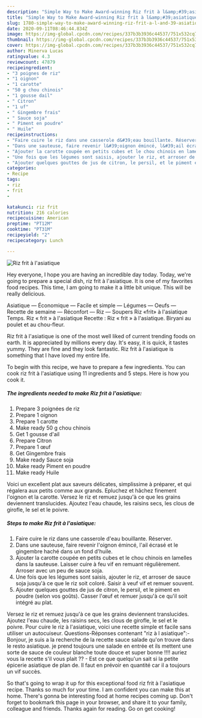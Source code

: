 ```yaml
---
description: "Simple Way to Make Award-winning Riz frit à l&amp;#39;asiatique"
title: "Simple Way to Make Award-winning Riz frit à l&amp;#39;asiatique"
slug: 1780-simple-way-to-make-award-winning-riz-frit-a-l-and-39-asiatique
date: 2020-09-11T08:46:44.834Z
image: https://img-global.cpcdn.com/recipes/337b3b3936c44537/751x532cq70/riz-frit-a-lasiatique-photo-principale-de-la-recette.jpg
thumbnail: https://img-global.cpcdn.com/recipes/337b3b3936c44537/751x532cq70/riz-frit-a-lasiatique-photo-principale-de-la-recette.jpg
cover: https://img-global.cpcdn.com/recipes/337b3b3936c44537/751x532cq70/riz-frit-a-lasiatique-photo-principale-de-la-recette.jpg
author: Minerva Lucas
ratingvalue: 4.3
reviewcount: 47879
recipeingredient:
- "3 poignes de riz"
- "1 oignon"
- "1 carotte"
- "50 g chou chinois"
- "1 gousse dail"
- " Citron"
- "1 uf"
- " Gingembre frais"
- " Sauce soja"
- " Piment en poudre"
- " Huile"
recipeinstructions:
- "Faire cuire le riz dans une casserole d&#39;eau bouillante. Réserver."
- "Dans une sauteuse, faire revenir l&#39;oignon émincé, l&#39;ail écrasé et le gingembre haché dans un fond d&#39;huile."
- "Ajouter la carotte coupée en petits cubes et le chou chinois en lamelles dans la sauteuse. Laisser cuire à feu vif en remuant régulièrement. Arroser avec un peu de sauce soja."
- "Une fois que les légumes sont saisis, ajouter le riz, et arroser de sauce soja jusqu&#39;à ce que le riz soit coloré. Saisir à veuf vif et remuer souvent."
- "Ajouter quelques gouttes de jus de citron, le persil, et le piment en poudre (selon vos goûts). Casser l&#39;œuf et remuer jusqu&#39;à ce qu&#39;il soit intégré au plat."
categories:
- Recipe
tags:
- riz
- frit
- 

katakunci: riz frit  
nutrition: 216 calories
recipecuisine: American
preptime: "PT12M"
cooktime: "PT31M"
recipeyield: "2"
recipecategory: Lunch

---
```



![Riz frit à l&#39;asiatique](https://img-global.cpcdn.com/recipes/337b3b3936c44537/751x532cq70/riz-frit-a-lasiatique-photo-principale-de-la-recette.jpg)

Hey everyone, I hope you are having an incredible day today. Today, we're going to prepare a special dish, riz frit à l&#39;asiatique. It is one of my favorites food recipes. This time, I am going to make it a little bit unique. This will be really delicious.

Asiatique — Économique — Facile et simple — Légumes — Oeufs — Recette de semaine — Réconfort — Riz — Soupers Riz «frit» à l&#39;asiatique Temps. Riz « frit » à l&#39;asiatique Recette : Riz « frit » à l&#39;asiatique. Biryani au poulet et au chou-fleur.

Riz frit à l&#39;asiatique is one of the most well liked of current trending foods on earth. It is appreciated by millions every day. It's easy, it is quick, it tastes yummy. They are fine and they look fantastic. Riz frit à l&#39;asiatique is something that I have loved my entire life.


To begin with this recipe, we have to prepare a few ingredients. You can cook riz frit à l&#39;asiatique using 11 ingredients and 5 steps. Here is how you cook it.

<!--inarticleads1-->

##### The ingredients needed to make Riz frit à l&#39;asiatique:

1. Prepare 3 poignées de riz
1. Prepare 1 oignon
1. Prepare 1 carotte
1. Make ready 50 g chou chinois
1. Get 1 gousse d&#39;ail
1. Prepare  Citron
1. Prepare 1 œuf
1. Get  Gingembre frais
1. Make ready  Sauce soja
1. Make ready  Piment en poudre
1. Make ready  Huile


Voici un excellent plat aux saveurs délicates, simplissime à préparer, et qui régalera aux petits comme aux grands. Epluchez et hâchez finement l&#39;oignon et la carotte. Versez le riz et remuez jusqu&#39;à ce que les grains deviennent translucides. Ajoutez l&#39;eau chaude, les raisins secs, les clous de girofle, le sel et le poivre. 

<!--inarticleads2-->

##### Steps to make Riz frit à l&#39;asiatique:

1. Faire cuire le riz dans une casserole d&#39;eau bouillante. Réserver.
1. Dans une sauteuse, faire revenir l&#39;oignon émincé, l&#39;ail écrasé et le gingembre haché dans un fond d&#39;huile.
1. Ajouter la carotte coupée en petits cubes et le chou chinois en lamelles dans la sauteuse. Laisser cuire à feu vif en remuant régulièrement. Arroser avec un peu de sauce soja.
1. Une fois que les légumes sont saisis, ajouter le riz, et arroser de sauce soja jusqu&#39;à ce que le riz soit coloré. Saisir à veuf vif et remuer souvent.
1. Ajouter quelques gouttes de jus de citron, le persil, et le piment en poudre (selon vos goûts). Casser l&#39;œuf et remuer jusqu&#39;à ce qu&#39;il soit intégré au plat.


Versez le riz et remuez jusqu&#39;à ce que les grains deviennent translucides. Ajoutez l&#39;eau chaude, les raisins secs, les clous de girofle, le sel et le poivre. Pour cuire le riz à l&#39;asiatique, voici une recette simple et facile sans utiliser un autocuiseur. Questions-Réponses contenant &#34;riz à l asiatique&#34;:- Bonjour, je suis a la recherche de la recette sauce salade qu&#39;on trouve dans le resto asiatique. je prend toujours une salade en entrée et ils mettent une sorte de sauce de couleur blanche toute douce et super bonne !!!! auriez vous la recette s&#39;il vous plait ?? - Est ce que quelqu&#39;un sait si la petite épicerie asiatique de plan de. Il faut en prévoir en quantité car il a toujours un vif succès. 

So that's going to wrap it up for this exceptional food riz frit à l&#39;asiatique recipe. Thanks so much for your time. I am confident you can make this at home. There's gonna be interesting food at home recipes coming up. Don't forget to bookmark this page in your browser, and share it to your family, colleague and friends. Thanks again for reading. Go on get cooking!
